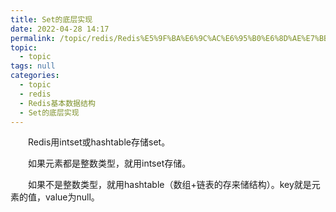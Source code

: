 ```yaml
---
title: Set的底层实现
date: 2022-04-28 14:17
permalink: /topic/redis/Redis%E5%9F%BA%E6%9C%AC%E6%95%B0%E6%8D%AE%E7%BB%93%E6%9E%84/Set%E7%9A%84%E5%BA%95%E5%B1%82%E5%AE%9E%E7%8E%B0
topic: 
  - topic
tags: null
categories: 
  - topic
  - redis
  - Redis基本数据结构
  - Set的底层实现
---
```

　　Redis用intset或hashtable存储set。

　　如果元素都是整数类型，就用intset存储。

　　如果不是整数类型，就用hashtable（数组+链表的存来储结构）。key就是元素的值，value为null。
